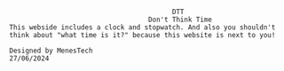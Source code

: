                                              DTT
                                       Don't Think Time
    This webside includes a clock and stopwatch. And also you shouldn't think about "what time is it?" because this website is next to you!

    Designed by MenesTech 
    27/06/2024